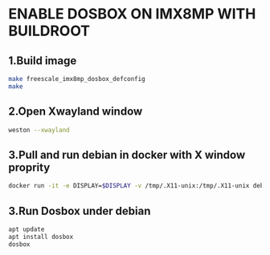 # ENABLE DOSBOX ON IMX8MP WITH BUILDROOT

## 1.Build image
```sh
make freescale_imx8mp_dosbox_defconfig
make 
```
## 2.Open Xwayland window
```sh
weston --xwayland
```

## 3.Pull and run debian in docker with X window proprity
```sh
docker run -it -e DISPLAY=$DISPLAY -v /tmp/.X11-unix:/tmp/.X11-unix debian
```

## 3.Run Dosbox under debian
```sh
apt update
apt install dosbox
dosbox
```